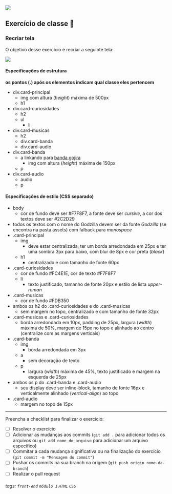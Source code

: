 ![](https://i.imgur.com/xG74tOh.png)

## Exercício de classe 🏫

### Recriar tela

O objetivo desse exercício é recriar a seguinte tela:

![](https://i.imgur.com/iVb7nZs.gif)

#### Especificações de estrutura

**os pontos (.) após os elementos indicam qual classe eles pertencem**

- div.card-principal
  - img com altura (*height*) máxima de 500px
  - h1
- div.card-curiosidades
  - h2
  - ul
    - li
- div.card-musicas
  - h2
  - div.card-banda
  - div.card-audio
- div.card-banda
  - a linkando para [banda gojira](https://open.spotify.com/artist/0GDGKpJFhVpcjIGF8N6Ewt?si=M18RwauFRvuWNiRye9QNwQ)
    - img com altura (*height*) máxima de 150px
  - p
- div.card-audio
  - audio
  - p

#### Especificações de estilo (CSS separado)
- body
    - cor de fundo deve ser #F7F8F7, a fonte deve ser *cursive*, a cor dos textos deve ser #2C2D29 
- todos os textos com o nome do Godzilla devem ser da fonte *Godzilla* (se encontra na pasta assets) com falback para *monospace*
- .card-principal
  - img
    - deve estar centralizada, ter um borda arredondada em 25px e ter uma sombra 3px para baixo, com blur de 8px e cor preta (*black*)
  - h1
    - centralizado e com tamanho de fonte 60px
- .card-curiosidades
  - cor de fundo #FC4E1E, cor de texto #F7F8F7
  - li
    - texto justificado, tamanho de fonte 20px e estilo de lista *upper-roman* 
- .card-musicas
  - cor de fundo #FDB350
- ambos os h2 do .card-curiosidades e do .card-musicas
  - sem margem no topo, centralizado e com tamanho de fonte 32px
- .card-musicas e .card-curiosidades
  - borda arredondada em 10px, padding de 25px, largura (*width*) máxima de 50%, margem de 15px no topo e alinhado ao centro (centralize com as margens verticais)
- .card-banda
  - img
    - borda arredondada em 3px
  - a
    - sem decoração de texto
  - p
    - largura (*width*) máxima de 45%, texto justificado e margem na esquerda de 25px
- ambos os p do .card-banda e .card-audio
  - seu display deve ser inline-block, tamanho de fonte 16px e verticalmente alinhado (*vertical-align*) ao topo 
- .card-audio
  - margem no topo de 15px

---

Preencha a checklist para finalizar o exercício:

- [ ] Resolver o exercício
- [ ] Adicionar as mudanças aos commits (`git add .` para adicionar todos os arquivos ou `git add nome_do_arquivo` para adicionar um arquivo específico)
- [ ] Commitar a cada mudança significativa ou na finalização do exercício (`git commit -m "Mensagem do commit"`)
- [ ] Pushar os commits na sua branch na origem (`git push origin nome-da-branch`)
- [ ] Realizar o pull request

###### tags: `front-end` `módulo 1` `HTML` `CSS`
